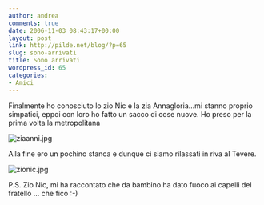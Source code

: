 ```yaml
---
author: andrea
comments: true
date: 2006-11-03 08:43:17+00:00
layout: post
link: http://pilde.net/blog/?p=65
slug: sono-arrivati
title: Sono arrivati
wordpress_id: 65
categories:
- Amici
---
```


Finalmente ho conosciuto lo zio Nic e la zia Annagloria...mi stanno proprio simpatici, eppoi con loro ho fatto un sacco di cose nuove. Ho preso per la prima volta la metropolitana

![ziaanni.jpg](http://pilde.net/blog/wp-content/uploads/2006/11/ziaanni.jpg)



Alla fine ero un pochino stanca e dunque ci siamo rilassati in riva al Tevere.

![zionic.jpg](http://pilde.net/blog/wp-content/uploads/2006/11/zionic.jpg)




P.S. Zio Nic, mi ha raccontato che da bambino ha dato fuoco ai capelli del fratello ... che fico :-)




